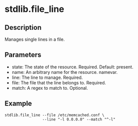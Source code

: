 # stdlib.file_line

## Description

Manages single lines in a file.

## Parameters

* state: The state of the resource. Required. Default: present.
* name: An arbitrary name for the resource. namevar.
* line: The line to manage. Required.
* file: The file that the line belongs to. Required.
* match: A regex to match to. Optional.

## Example

```shell
stdlib.file_line --file /etc/memcached.conf \
                 --line "-l 0.0.0.0" --match "^-l"
```

